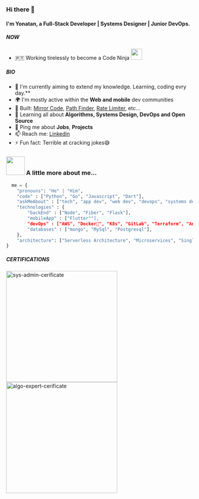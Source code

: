 ### Hi there 👋

#### I'm Yonatan, a Full-Stack Developer | Systems Designer | Junior DevOps.

##### NOW

- 🇵🇹 Working tirelessly to become a Code Ninja <img src="https://media.giphy.com/media/WUlplcMpOCEmTGBtBW/giphy.gif" width="30">

##### BIO

- 🏢 I'm currently aiming to extend my knowledge. Learning, coding evry day.**
- 🌍 I'm mostly active within the **Web and mobile** dev communities
- 🔨 Built: [Mirror Code](https://mirror-code.web.app), [Path Finder](https://pathfinder-visually.web.app/), [Rate Limiter](https://www.npmjs.com/package/simple-rate-limiter-middleware), etc…
- 🌱 Learning all about **Algorithms, Systems Design, DevOps and Open Source**
- 💬 Ping me about **Jobs**, **Projects**
- 📫 Reach me: [Linkedin](https://www.linkedin.com/in/yonatan-merkebu-16a633182/)
- ⚡️ Fun fact: Terrible at cracking jokes😅

### <img src="https://media.giphy.com/media/VgCDAzcKvsR6OM0uWg/giphy.gif" width="50"> A little more about me...  

```python
  me = {
    "pronouns": "He" | "Him",
    "code" : ["Python", "Go", "Javascript", "Dart"],
    "askMeAbout" : ["tech", "app dev", "web dev", "devops", "systems design"],
    "technologies" : {
        "backEnd" : ["Node", "Fiber", "Flask"],
        "mobileApp" : ["Flutter""],
        "devOps" : ["AWS", "Docker🐳", "K8s", "GitLab", "Terraform", "Ansible"],
        "databases" : ["mongo", "MySql", "Postgresql"],
    },
    "architecture": ["Serverless Architecture", "Microservices", "Single page applications"],
}
```

##### CERTIFICATIONS
<img src="https://user-images.githubusercontent.com/61096394/186869309-89cfa1a2-381a-460f-9ef1-b1793995b14f.PNG" alt="sys-admin-cerificate" width="300">
<img src="https://user-images.githubusercontent.com/61096394/189474509-6d27d170-971d-4512-b34a-f5a4a4b35619.PNG" alt="algo-expert-cerificate" width="300">

